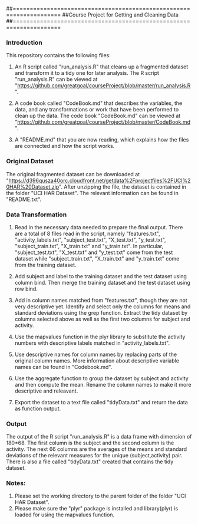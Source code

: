 ##====================================================================
##Course Project for Getting and Cleaning Data
##====================================================================

### Introduction
This repository contains the following files:

1. An R script called "run_analysis.R" that cleans up a fragmented dataset and transform it to a tidy one for later analysis.
The R script "run_analysis.R" can be viewed at "https://github.com/greatgoal/courseProject/blob/master/run_analysis.R".

2. A code book called "CodeBook.md" that describes the variables, the data, and any transformations or work that have been performed to clean up the data.
The code book "CodeBook.md" can be viewed at "https://github.com/greatgoal/courseProject/blob/master/CodeBook.md".

3. A "README.md" that you are now reading, which explains how the files are connected and how the script works.  

### Original Dataset
The original fragmented dataset can be downloaded at "https://d396qusza40orc.cloudfront.net/getdata%2Fprojectfiles%2FUCI%20HAR%20Dataset.zip".
After unzipping the file, the dataset is contained in the folder "UCI HAR Dataset".
The relevant information can be found in "README.txt".

### Data Transformation
1. Read in the necessary data needed to prepare the final output.
There are a total of 8 files read in the script, namely "features.txt", "activity_labels.txt", "subject_test.txt", "X_test.txt", "y_test.txt", "subject_train.txt", "X_train.txt" and "y_train.txt". 
In particular,  "subject_test.txt", "X_test.txt" and "y_test.txt" come from the test dataset while "subject_train.txt", "X_train.txt" and "y_train.txt" come from the training dataset.

2. Add subject and label to the training dataset and the test dataset using column bind. 
Then merge the training dataset and the test dataset using row bind.

3. Add in column names matched from "features.txt", though they are not very descriptive yet.
Identify and select only the columns for means and standard deviations using the grep function.
Extract the tidy dataset by columns selected above as well as the first two columns for subject and activity.

4. Use the mapvalues function in the plyr library to substitute the activity numbers with descriptive labels matched in "activity_labels.txt".

5. Use descriptive names for column names by replacing parts of the original column names.
More information about descriptive variable names can be found in "Codebook.md".

6. Use the aggregate function to group the dataset by subject and activity and then compute the mean.
Rename the column names to make it more descriptive and releavant.

7. Export the dataset to a text file called "tidyData.txt" and return the data as function output.


### Output
The output of the R script "run_analysis.R" is a data frame with dimension of 180*68. 
The first column is the subject and the second column is the activity. The next 66 columns are the averages of the means and standard deviations of the relevant measures for the unique (subject,activity) pair.
There is also a file called "tidyData.txt" created that contains the tidy dataset.

### Notes:
1. Please set the working directory to the parent folder of the folder "UCI HAR Dataset". 
2. Please make sure the "plyr" package is installed and library(plyr) is loaded for using the mapvalues function.